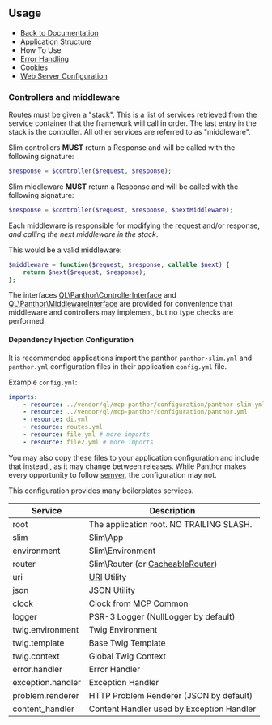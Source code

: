 ## Usage

- [Back to Documentation](README.md)
- [Application Structure](APPLICATION_STRUCTURE.md)
- How To Use
- [Error Handling](ERRORS.md)
- [Cookies](COOKIES.md)
- [Web Server Configuration](SERVER.md)

### Controllers and middleware

Routes must be given a "stack". This is a list of services retrieved from the service container that the framework
will call in order. The last entry in the stack is the controller. All other services are referred to as "middleware".

Slim controllers **MUST** return a Response and will be called with the following signature:
```php
$response = $controller($request, $response);
```

Slim middleware **MUST** return a Response and will be called with the following signature:
```php
$response = $controller($request, $response, $nextMiddleware);
```

Each middleware is responsible for modifying the request and/or response, *and calling the next middleware in the stack*.

This would be a valid middleware:
```php
$middleware = function($request, $response, callable $next) {
    return $next($request, $response);
};
```

The interfaces [QL\Panthor\ControllerInterface](../src/ControllerInterface.php) and
[QL\Panthor\MiddlewareInterface](../src/MiddlewareInterface.php) are provided for convenience that middleware and
controllers may implement, but no type checks are performed.

#### Dependency Injection Configuration

It is recommended applications import the panthor `panthor-slim.yml` and `panthor.yml` configuration files in their
application `config.yml` file.

Example `config.yml`:
```yaml
imports:
    - resource: ../vendor/ql/mcp-panthor/configuration/panthor-slim.yml
    - resource: ../vendor/ql/mcp-panthor/configuration/panthor.yml
    - resource: di.yml
    - resource: routes.yml
    - resource: file.yml # more imports
    - resource: file2.yml # more imports
```

You may also copy these files to your application configuration and include that instead., as it may change
between releases. While Panthor makes every opportunity to follow [semver](http://semver.org/), the configuration may
not.

This configuration provides many boilerplates services.

Service                  | Description
------------------------ | -----------
root                     | The application root. NO TRAILING SLASH.
slim                     | Slim\App
environment              | Slim\Environment
router                   | Slim\Router (or [CacheableRouter](../src/Bootstrap/CacheableRouter.php))
uri                      | [URI](../src/Utility/URI.php) Utility
json                     | [JSON](../src/Utility/JSON.php) Utility
clock                    | Clock from MCP Common
logger                   | PSR-3 Logger (NullLogger by default)
twig.environment         | Twig Environment
twig.template            | Base Twig Template
twig.context             | Global Twig Context
error.handler            | Error Handler
exception.handler        | Exception Handler
problem.renderer         | HTTP Problem Renderer (JSON by default)
content_handler          | Content Handler used by Exception Handler


